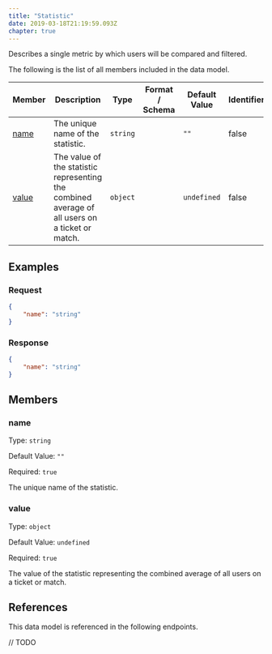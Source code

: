 ```yaml
---
title: "Statistic"
date: 2019-03-18T21:19:59.093Z
chapter: true
---
```


Describes a single metric by which users will be compared and filtered.

The following is the list of all members included in the data model.

| Member            | Description                         | Type | Format / Schema | Default Value | Identifier | Unique | Required |
| ----------------- | ----------------------------------- | ---- | ------ | ------------- | ---------- | ------ | -------- |
| [name](#name) | The unique name of the statistic. | `string` |  | `""` | false | false | true |
| [value](#value) | The value of the statistic representing the combined average of all users on a ticket or match. | `object` |  | `undefined` | false | false | true |

## Examples
### Request

```json
{
    "name": "string"
}
```

### Response

```json
{
    "name": "string"
}
```


## Members

### name

Type: `string`

Default Value: `""`

Required: `true`

The unique name of the statistic.

### value

Type: `object`

Default Value: `undefined`

Required: `true`

The value of the statistic representing the combined average of all users on a ticket or match.

## References

This data model is referenced in the following endpoints.

// TODO